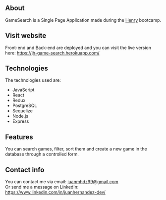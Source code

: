 ## About
GameSearch is a Single Page Application made during the <a href="https://soyhenry.com/">Henry</a> bootcamp.

## Visit website
Front-end and Back-end are deployed and you can visit the live version here:
https://jh-game-search.herokuapp.com/

## Technologies
The technologies used are: 
- JavaScript
- React
- Redux
- PostgreSQL
- Sequelize
- Node.js
- Express

## Features
You can search games, filter, sort them and create a new game in the database through a controlled form.

## Contact info
You can contact me via email: juanmhdz99@gmail.com\
Or send me a message on LinkedIn: https://www.linkedin.com/in/juanhernandez-dev/
